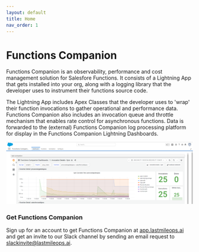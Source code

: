 ```yaml
---
layout: default
title: Home
nav_order: 1
---
```


# Functions Companion

Functions Companion is an observability, performance and cost management solution for Salesfore Functions. It consists
of a Lightning App that gets installed into your org, along with a logging library that the developer uses to instrument
their functions source code.

The Lightning App includes Apex Classes that the developer uses to 'wrap' their function invocations to gather
operational and performance data. Functions Companion also includes an invocation queue and throttle mechanism that
enables rate control for asynchronous functions. Data is forwarded to the (external) Functions Companion log processing
platform for display in the Functions Companion Lightning Dashboards.

![Image: companion.png](/assets/images/companion.png)

### Get Functions Companion

Sign up for an account to get Functions Companion at [app.lastmileops.ai](https://app.lastmileops.ai) and get an invite
to our Slack channel by sending an email request to slackinvite@lastmileops.ai.